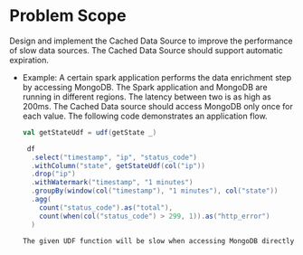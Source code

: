 # Problem Scope
Design and implement the Cached Data Source to improve the performance of slow data sources. The Cached Data Source should support automatic expiration.

- Example:
    A certain spark application performs the data enrichment step by accessing MongoDB. The Spark application and MongoDB are running in different regions. The latency between two is as high as 200ms. The Cached Data source should access MongoDB only once for each value. The following code demonstrates an application flow. 

    ```scala
    val getStateUdf = udf(getState _)

     df
      .select("timestamp", "ip", "status_code")
      .withColumn("state", getStateUdf(col("ip"))
      .drop("ip")
      .withWatermark("timestamp", "1 minutes")
      .groupBy(window(col("timestamp"), "1 minutes"), col("state"))
      .agg(
        count("status_code").as("total"),
        count(when(col("status_code") > 299, 1)).as("http_error")
      )

    The given UDF function will be slow when accessing MongoDB directly. 
      
